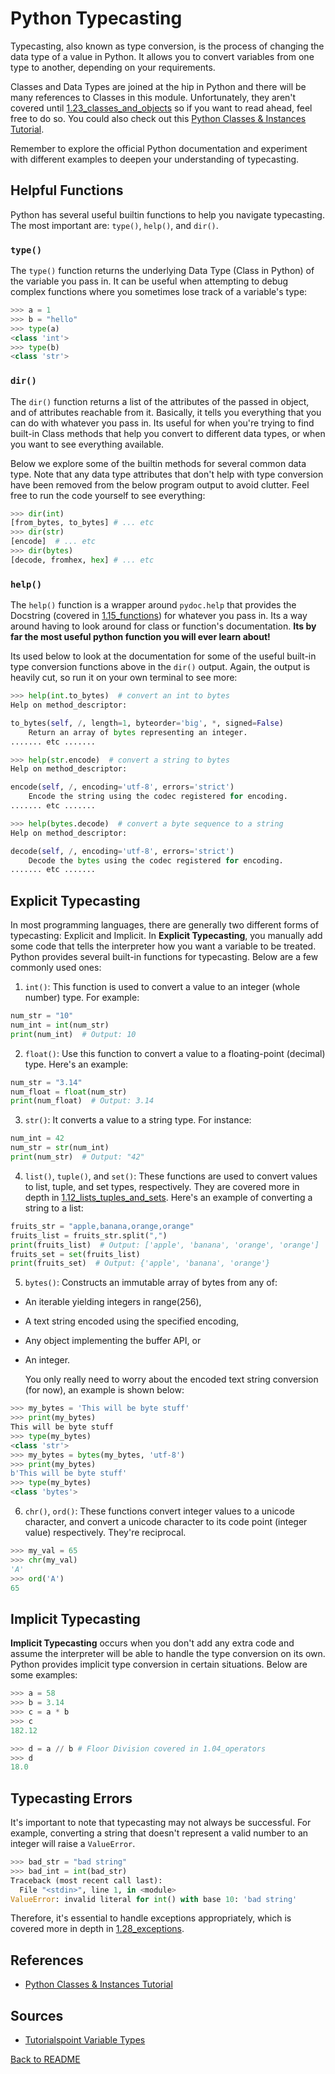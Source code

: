 # Python Typecasting


Typecasting, also known as type conversion, is the process of changing the data type of a value in Python. It allows you to convert variables from one type to another, depending on your requirements. 

Classes and Data Types are joined at the hip in Python and there will be many references to Classes in this module. Unfortunately, they aren't covered until [1.23_classes_and_objects](../1.23_classes_and_objects/README.md) so if you want to read ahead, feel free to do so. You could also check out this [Python Classes & Instances Tutorial](https://www.youtube.com/watch?v=ZDa-Z5JzLYM).

Remember to explore the official Python documentation and experiment with different examples to deepen your understanding of typecasting. 

## Helpful Functions

Python has several useful builtin functions to help you navigate typecasting. The most important are: `type()`, `help()`, and `dir()`.

### `type()`

The `type()` function returns the underlying Data Type (Class in Python) of the variable you pass in. It can be useful when attempting to debug complex functions where you sometimes lose track of a variable's type:
```py
>>> a = 1
>>> b = "hello"
>>> type(a)
<class 'int'>
>>> type(b)
<class 'str'>
```

### `dir()`

The `dir()` function returns a list of the attributes of the passed in object, and of attributes reachable from it. Basically, it tells you everything that you can do with whatever you pass in. Its useful for when you're trying to find built-in Class methods that help you convert to different data types, or when you want to see everything available.

Below we explore some of the builtin methods for several common data type. Note that any data type attributes that don't help with type conversion have been removed from the below program output to avoid clutter. Feel free to run the code yourself to see everything:
```py
>>> dir(int)
[from_bytes, to_bytes] # ... etc
>>> dir(str)
[encode]  # ... etc
>>> dir(bytes)
[decode, fromhex, hex] # ... etc
```

### `help()`

The `help()` function is a wrapper around `pydoc.help` that provides the Docstring (covered in [1.15_functions](../1.15_functions/functions.md)) for whatever you pass in. Its a way around having to look around for class or function's documentation. **Its by far the most useful python function you will ever learn about!**

Its used below to look at the documentation for some of the useful built-in type conversion functions above in the `dir()` output. Again, the output is heavily cut, so run it on your own terminal to see more:
```py
>>> help(int.to_bytes)  # convert an int to bytes
Help on method_descriptor:

to_bytes(self, /, length=1, byteorder='big', *, signed=False)
    Return an array of bytes representing an integer.
....... etc .......

>>> help(str.encode)  # convert a string to bytes
Help on method_descriptor:

encode(self, /, encoding='utf-8', errors='strict')
    Encode the string using the codec registered for encoding.
....... etc .......

>>> help(bytes.decode)  # convert a byte sequence to a string
Help on method_descriptor:

decode(self, /, encoding='utf-8', errors='strict')
    Decode the bytes using the codec registered for encoding.
....... etc .......
```


## Explicit Typecasting

In most programming languages, there are generally two different forms of typecasting: Explicit and Implicit. In **Explicit Typecasting**, you manually add some code that tells the interpreter how you want a variable to be treated. Python provides several built-in functions for typecasting. Below are a few commonly used ones:

1. `int()`: This function is used to convert a value to an integer (whole number) type. For example:
```python
num_str = "10"
num_int = int(num_str)
print(num_int)  # Output: 10
```

2. `float()`: Use this function to convert a value to a floating-point (decimal) type. Here's an example:
```python
num_str = "3.14"
num_float = float(num_str)
print(num_float)  # Output: 3.14
```

3. `str()`: It converts a value to a string type. For instance:
```python
num_int = 42
num_str = str(num_int)
print(num_str)  # Output: "42"
```

4. `list()`, `tuple()`, and `set()`: These functions are used to convert values to list, tuple, and set types, respectively. They are covered more in depth in [1.12_lists_tuples_and_sets](../1.12_lists_tuples_and_sets/lists_tuples_and_sets.md). Here's an example of converting a string to a list:
```python
fruits_str = "apple,banana,orange,orange"
fruits_list = fruits_str.split(",")
print(fruits_list)  # Output: ['apple', 'banana', 'orange', 'orange']
fruits_set = set(fruits_list)
print(fruits_set)  # Output: {'apple', 'banana', 'orange'}
```
5. `bytes()`: Constructs an immutable array of bytes from any of: 
 - An iterable yielding integers in range(256), 
 - A text string encoded using the specified encoding, 
 - Any object implementing the buffer API, or 
 - An integer. 

    You only really need to worry about the encoded text string conversion (for now), an example is shown below:
```python
>>> my_bytes = 'This will be byte stuff'
>>> print(my_bytes)
This will be byte stuff
>>> type(my_bytes)
<class 'str'>
>>> my_bytes = bytes(my_bytes, 'utf-8')
>>> print(my_bytes)
b'This will be byte stuff'
>>> type(my_bytes)
<class 'bytes'>
```

6. `chr()`, `ord()`: These functions convert integer values to a unicode character, and convert a unicode character to its code point (integer value) respectively. They're reciprocal.
```python
>>> my_val = 65
>>> chr(my_val)
'A'
>>> ord('A')
65
```

## Implicit Typecasting

**Implicit Typecasting** occurs when you don't add any extra code and assume the interpreter will be able to handle the type conversion on its own. Python provides implicit type conversion in certain situations. Below are some examples:
```py
>>> a = 58
>>> b = 3.14
>>> c = a * b
>>> c
182.12

>>> d = a // b # Floor Division covered in 1.04_operators
>>> d
18.0
```

## Typecasting Errors

It's important to note that typecasting may not always be successful. For example, converting a string that doesn't represent a valid number to an integer will raise a `ValueError`.
```python
>>> bad_str = "bad string"
>>> bad_int = int(bad_str)
Traceback (most recent call last):
  File "<stdin>", line 1, in <module>
ValueError: invalid literal for int() with base 10: 'bad string'
```

Therefore, it's essential to handle exceptions appropriately, which is covered more in depth in [1.28_exceptions](../1.28_exceptions/README.md).


## References

- [Python Classes & Instances Tutorial](https://www.youtube.com/watch?v=ZDa-Z5JzLYM)

## Sources
- [Tutorialspoint Variable Types](https://www.tutorialspoint.com/python3/python_variable_types.htm)

[Back to README](README.md)

